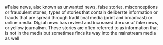 #False news, also known as unwanted news, false stories, misconceptions or fraudulent stories, types of stories that contain deliberate information or frauds that are spread through traditional media (print and broadcast) or online media. Digital news has revived and increased the use of fake news, or yellow journalism. These stories are often referred to as information that is not in the media but sometimes finds its way into the mainstream media as well
